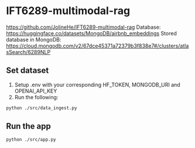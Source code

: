 # IFT6289-multimodal-rag
https://github.com/JolineHe/IFT6289-multimodal-rag
Database: https://huggingface.co/datasets/MongoDB/airbnb_embeddings
Stored database in MongoDB: https://cloud.mongodb.com/v2/67dce45371a72379b3f838e7#/clusters/atlasSearch/6289NLP
## Set dataset
1. Setup .env with your corresponding HF_TOKEN, MONGODB_URI and OPENAI_API_KEY
2. Run the following:
```bash
python ./src/data_ingest.py
```

## Run the app
```bash
python ./src/app.py
```